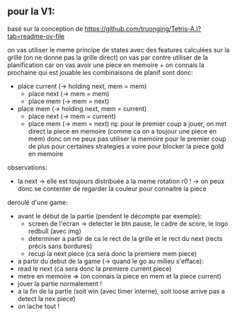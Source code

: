 
## pour la V1: 

basé sur la conception de https://github.com/truonging/Tetris-A.I?tab=readme-ov-file

on vas utiliser le meme principe de states avec des features calculées sur la grille (on ne donne pas la grille direct)
on vas par contre utiliser de la planification car on vas avoir une piece en memoire + on connais la prochaine qui est jouable
les combinaisons de planif sont donc:
 - place current (-> holding next, mem = mem)
    - place next (-> mem = mem)
    - place mem (-> mem = next)
 - place mem (-> holding next, mem = current)
    - place next (-> mem = current)
    - place mem (-> mem = next)
rq: pour le premier coup a jouer, on met direct la piece en memoire (comme ca on a toujour une piece en mem)
 donc on ne peux pas utiliser la memoire pour le premier coup
 de plus pour certaines strategies a voire pour blocker la piece gold en memoire

observations:
 - la next -> elle est toujours distribuée a la meme rotation r0 ! 
    -> on peux donc se contenter de regarder la couleur pour connaitre la piece

deroulé d'une game:
 - avant le début de la partie (pendent le décompte par exemple):
   - screen de l'ecran -> detecter le btn pause, le cadre de score, le logo redbull (avec img)
   - determiner a partir de ca le rect de la grille et le rect du next (rects précis sans bordures)
   - recup la next piece (ca sera donc la premiere mem piece)
 - a partir du debut de la game (-> quand le go au milieu s'efface):
  - read le next (ca sera donc la premiere current piece)
  - metre en memoire => (on connais la piece en mem et la piece current)
  - jouer la partie normalement !
 - a la fin de la partie (soit win (avec timer interne), soit loose arrive pas a detect la nex piece)
  - on lache tout !